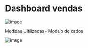 # Dashboard vendas

![image](https://github.com/pmachadocode/dashboard_vendas/assets/49794067/416f38b9-2dce-4434-8e98-fbb3a4bd8476)


Medidas Ultilizadas - Modelo de dados

![image](https://github.com/pmachadocode/dashboard_vendas/assets/49794067/0cb9b87a-18b1-4b68-8a06-9cb2d7307d51)

